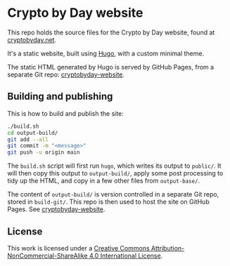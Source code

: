 # Crypto by Day website

This repo holds the source files for the Crypto by Day website, found at
[cryptobyday.net](https://cryptobyday.net).

It's a static website, built using [Hugo](https://gohugo.io/), with a custom
minimal theme.

The static HTML generated by Hugo is served by GitHub Pages, from a separate Git
repo: [cryptobyday-website].

## Building and publishing

This is how to build and publish the site:

```sh
./build.sh
cd output-build/
git add --all
git commit -m "<message>"
git push -u origin main
```

The `build.sh` script will first run `hugo`, which writes its output to
`public/`. It will then copy this output to `output-build/`, apply some post
processing to tidy up the HTML, and copy in a few other files from
`output-base/`.

The content of `output-build/` is version controlled in a separate Git repo,
stored in `build-git/`. This repo is then used to host the site on GitHub Pages.
See [cryptobyday-website].

## License 

This work is licensed under a
[Creative Commons Attribution-NonCommercial-ShareAlike 4.0 International License][cc-by-nc-sa].

[cryptobyday-website]: https://github.com/itsdayagain/cryptobyday-website
[cc-by-nc-sa]: http://creativecommons.org/licenses/by-nc-sa/4.0/
